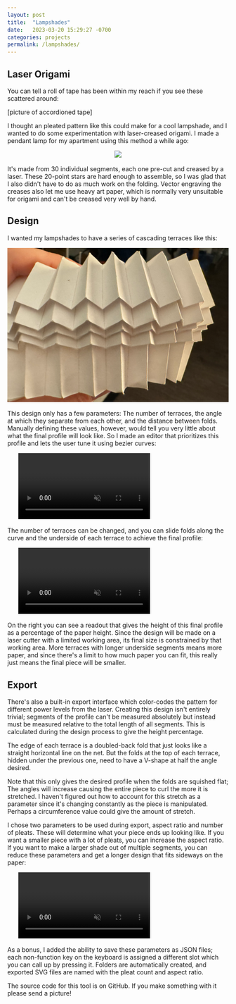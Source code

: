 ```yaml
---
layout: post
title:  "Lampshades"
date:   2023-03-20 15:29:27 -0700
categories: projects
permalink: /lampshades/
---
```


## Laser Origami

You can tell a roll of tape has been within my reach if you see these scattered around:

[picture of accordioned tape]

I thought an pleated pattern like this could make for a cool lampshade, and I wanted to do some experimentation with laser-creased origami. I made a pendant lamp for my apartment using this method a while ago:

<p align="center">
    <img src="/assets/lampshades/2.png">
</p>

It's made from 30 individual segments, each one pre-cut and creased by a laser. These 20-point stars are hard enough to assemble, so I was glad that I also didn't have to do as much work on the folding. Vector engraving the creases also let me use heavy art paper, which is normally very unsuitable for origami and can't be creased very well by hand.

## Design

I wanted my lampshades to have a series of cascading terraces like this:

<p align="center">
    <img src="/assets/lampshades/1.png">
</p>

This design only has a few parameters: The number of terraces, the angle at which they separate from each other, and the distance between folds. Manually defining these values, however, would tell you very little about what the final profile will look like. So I made an editor that prioritizes this profile and lets the user tune it using bezier curves:

<div class="video-mask" style="max-width: 90%; margin-left: 5%; border-radius: 5px;">
  <video src="/assets/lampshades/1.mp4" autoplay loop muted></video>
</div>

The number of terraces can be changed, and you can slide folds along the curve and the underside of each terrace to achieve the final profile:

<div class="video-mask" style="max-width: 90%; margin-left: 5%; border-radius: 5px;">
  <video src="/assets/lampshades/2.mp4" autoplay loop muted></video>
</div>

On the right you can see a readout that gives the height of this final profile as a percentage of the paper height. Since the design will be made on a laser cutter with a limited working area, its final size is constrained by that working area. More terraces with longer underside segments means more paper, and since there's a limit to how much paper you can fit, this really just means the final piece will be smaller.

## Export

There's also a built-in export interface which color-codes the pattern for different power levels from the laser. Creating this design isn't entirely trivial; segments of the profile can't be measured absolutely but instead must be measured relative to the total length of all segments. This is calculated during the design process to give the height percentage.

The edge of each terrace is a doubled-back fold that just looks like a straight horizontal line on the net. But the folds at the top of each terrace, hidden under the previous one, need to have a V-shape at half the angle desired.

Note that this only gives the desired profile when the folds are squished flat; The angles will increase causing the entire piece to curl the more it is stretched. I haven't figured out how to account for this stretch as a parameter since it's changing constantly as the piece is manipulated. Perhaps a circumference value could give the amount of stretch.

I chose two parameters to be used during export, aspect ratio and number of pleats. These will determine what your piece ends up looking like. If you want a smaller piece with a lot of pleats, you can increase the aspect ratio. If you want to make a larger shade out of multiple segments, you can reduce these parameters and get a longer design that fits sideways on the paper:

<div class="video-mask" style="max-width: 90%; margin-left: 5%; border-radius: 5px;">
  <video src="/assets/lampshades/3.mp4" autoplay loop muted></video>
</div>

As a bonus, I added the ability to save these parameters as JSON files; each non-function key on the keyboard is assigned a different slot which you can call up by pressing it. Folders are automatically created, and exported SVG files are named with the pleat count and aspect ratio.

The source code for this tool is on GitHub. If you make something with it please send a picture!